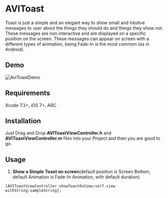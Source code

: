 # AVIToast
Toast is just a simple and an elegant way to show small and intutive messages to user about the things they should do and things they show not. These messages are non interactive and are displayed on a specific position on the screen. These messages can appear on screen with a different types of animation, being Fade-In is the most common (as in Android).

## Demo
![AviToastDemo](https://raw.githubusercontent.com/avistyles/AVIToast/master/AVIToastExampleGif.gif)

## Requirements
Xcode 7.3+, 
iOS 7+, 
ARC   

## Installation
Just Drag and Drop <b>AVIToastViewController.h</b> and <b>AVIToastViewController.m</b> files into your Project and then you are good to go.

## Usage
1. <b>Show a Simple Toast on screen</b>(default position is Screen Bottom, default Animation is Fade-In Animation, with default duration)
```
[AVIToastViewController showToastOnView:self.view withString:sampleString];
```
  
